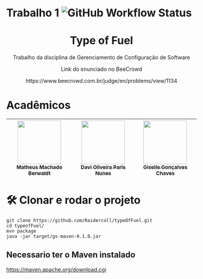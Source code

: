 # Trabalho 1 ![GitHub Workflow Status](https://img.shields.io/github/workflow/status/Raidercoll/superLuxury/maven)
<h1 align="center">Type of Fuel</h1>
<p align="center">Trabalho da disciplina de Gerenciamento de Configuração de Software</p>
<p align="center">Link do enunciado no BeeCrowd</p>
<p align="center">https://www.beecrowd.com.br/judge/en/problems/view/1134</p>

# Acadêmicos

| [<img src="https://avatars.githubusercontent.com/u/111932796?v=4" width=115><br><sub>Matheus Machado Berwaldt</sub>](https://github.com/MatheusBerwaldt) |  [<img src="https://avatars.githubusercontent.com/u/103294834?v=4" width=115><br><sub>Davi Oliveira Paris Nunes</sub>](https://github.com/Raidercoll) |  [<img src="https://avatars.githubusercontent.com/u/112208391?v=4" width=115><br><sub>Giselle Gonçalves Chaves</sub>](https://github.com/GiselleChaves) |
| :---: | :---: | :---: |

# 🛠️ Clonar e rodar o projeto

```console
git clone https://github.com/Raidercoll/typeOfFuel.git
cd typeofFuel/
mvn package
java -jar target/gs-maven-0.1.0.jar
```
## Necessario ter o Maven instalado
https://maven.apache.org/download.cgi
